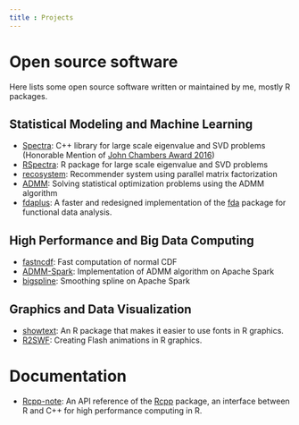 ```yaml
---
title : Projects
---
```


# Open source software

Here lists some open source software written or maintained by me, mostly R packages.

## Statistical Modeling and Machine Learning

- [Spectra](http://yixuan.cos.name/spectra/):
C++ library for large scale eigenvalue and SVD problems
(Honorable Mention of [John Chambers Award 2016](http://stat-computing.org/awards/jmc/winners.html))
- [RSpectra](https://github.com/yixuan/RSpectra):
R package for large scale eigenvalue and SVD problems
- [recosystem](https://github.com/yixuan/recosystem):
Recommender system using parallel matrix factorization
- [ADMM](https://github.com/yixuan/ADMM):
Solving statistical optimization problems using the ADMM algorithm
- [fdaplus](https://github.com/yixuan/fdaplus):
A faster and redesigned implementation of the
[fda](http://cran.r-project.org/web/packages/fda/index.html)
package for functional data analysis.

## High Performance and Big Data Computing

- [fastncdf](https://github.com/yixuan/fastncdf):
Fast computation of normal CDF
- [ADMM-Spark](https://github.com/yixuan/ADMM-Spark):
Implementation of ADMM algorithm on Apache Spark
- [bigspline](https://github.com/yixuan/bigspline):
Smoothing spline on Apache Spark

## Graphics and Data Visualization

- [showtext](https://github.com/yixuan/showtext):
An R package that makes it easier to use fonts in R graphics.
- [R2SWF](https://github.com/yixuan/R2SWF):
Creating Flash animations in R graphics.

# Documentation

- [Rcpp-note](http://statr.me/rcpp-note/): An API reference of the
[Rcpp](http://cran.r-project.org/web/packages/Rcpp/index.html) package,
an interface between R and C++ for high performance computing in R.
